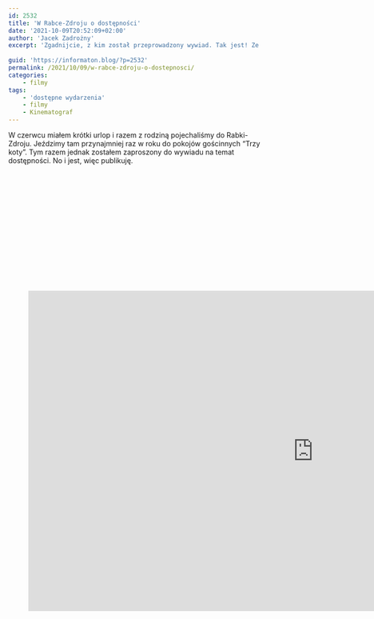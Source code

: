 ```yaml
---
id: 2532
title: 'W Rabce-Zdroju o dostępności'
date: '2021-10-09T20:52:09+02:00'
author: 'Jacek Zadrożny'
excerpt: 'Zgadnijcie, z kim został przeprowadzony wywiad. Tak jest! Ze mną. Opowiadam o dostępności w różnych smakach, wrażliwości na niewidoczne grupy i zmianach na lepsze. Film przygotowany przez Fundację Kinematograf.'
 
guid: 'https://informaton.blog/?p=2532'
permalink: /2021/10/09/w-rabce-zdroju-o-dostepnosci/
categories:
    - filmy
tags:
    - 'dostępne wydarzenia'
    - filmy
    - Kinematograf
---
```


W czerwcu miałem krótki urlop i razem z rodziną pojechaliśmy do Rabki-Zdroju. Jeździmy tam przynajmniej raz w roku do pokojów gościnnych “Trzy koty”. Tym razem jednak zostałem zaproszony do wywiadu na temat dostępności. No i jest, więc publikuję.

<figure class="wp-block-embed is-type-video is-provider-youtube wp-block-embed-youtube wp-embed-aspect-16-9 wp-has-aspect-ratio"><div class="wp-block-embed__wrapper"><div class="suki-oembed suki-oembed-video" style="padding-top: 56.228%;"><iframe allow="accelerometer; autoplay; clipboard-write; encrypted-media; gyroscope; picture-in-picture" allowfullscreen="" frameborder="0" height="641" loading="lazy" src="https://www.youtube.com/embed/m9Srbol2TII?feature=oembed" title="Dostępność. Potrzeby są takie same. Jacek Zadrożny" width="1140"></iframe></div></div></figure>
